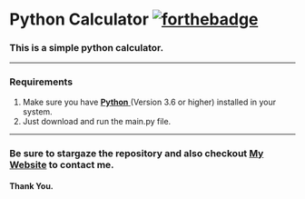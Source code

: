 
# Python Calculator [![forthebadge](https://forthebadge.com/images/badges/made-with-python.svg)](https://forthebadge.com)
### This is a simple python calculator.
---
### Requirements
 1. Make sure you have [**Python** ](https://www.python.org/)(Version 3.6 or higher) installed in your system.
 2. Just download and run the main.py file.

---
### Be sure to stargaze the repository and also checkout [My Website](https://rohandas28.github.io/) to contact me.
#### Thank You.
